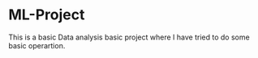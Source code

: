 # ML-Project
This is a basic Data analysis basic project where I have tried to do some basic operartion.
